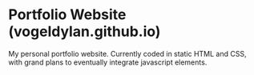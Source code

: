 # Portfolio Website (vogeldylan.github.io)
My personal portfolio website. Currently coded in static HTML and CSS, with grand plans to eventually integrate javascript elements.
